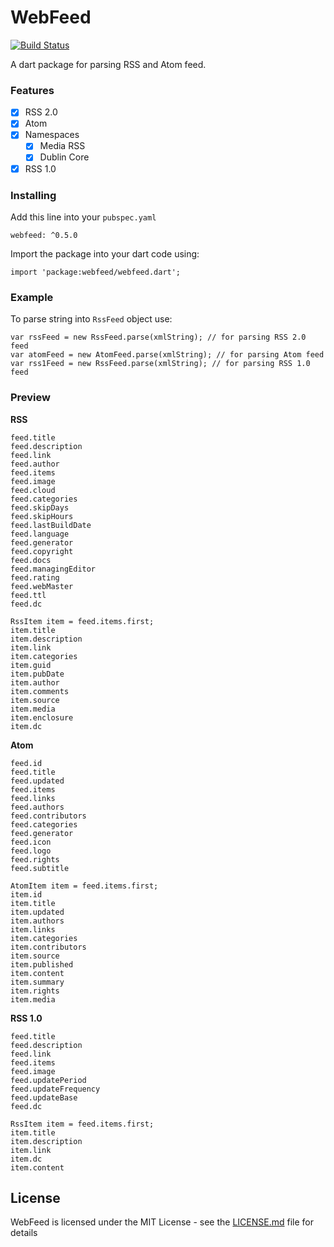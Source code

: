# WebFeed

[![Build Status](https://travis-ci.org/witochandra/webfeed.svg?branch=master)](https://travis-ci.org/witochandra/webfeed)

A dart package for parsing RSS and Atom feed.



### Features

- [x] RSS 2.0
- [x] Atom
- [x] Namespaces
    - [x] Media RSS
    - [x] Dublin Core
- [x] RSS 1.0

### Installing

Add this line into your `pubspec.yaml`
```
webfeed: ^0.5.0
```

Import the package into your dart code using:
```
import 'package:webfeed/webfeed.dart';
```

### Example

To parse string into `RssFeed` object use:
```
var rssFeed = new RssFeed.parse(xmlString); // for parsing RSS 2.0 feed
var atomFeed = new AtomFeed.parse(xmlString); // for parsing Atom feed
var rss1Feed = new RssFeed.parse(xmlString); // for parsing RSS 1.0 feed
```

### Preview

**RSS**
```
feed.title
feed.description
feed.link
feed.author
feed.items
feed.image
feed.cloud
feed.categories
feed.skipDays
feed.skipHours
feed.lastBuildDate
feed.language
feed.generator
feed.copyright
feed.docs
feed.managingEditor
feed.rating
feed.webMaster
feed.ttl
feed.dc

RssItem item = feed.items.first;
item.title
item.description
item.link
item.categories
item.guid
item.pubDate
item.author
item.comments
item.source
item.media
item.enclosure
item.dc
```

**Atom**
```
feed.id
feed.title
feed.updated
feed.items
feed.links
feed.authors
feed.contributors
feed.categories
feed.generator
feed.icon
feed.logo
feed.rights
feed.subtitle

AtomItem item = feed.items.first;
item.id
item.title
item.updated
item.authors
item.links
item.categories
item.contributors
item.source
item.published
item.content
item.summary
item.rights
item.media
```

**RSS 1.0**
```
feed.title
feed.description
feed.link
feed.items
feed.image
feed.updatePeriod
feed.updateFrequency
feed.updateBase
feed.dc

RssItem item = feed.items.first;
item.title
item.description
item.link
item.dc
item.content
```

## License

WebFeed is licensed under the MIT License - see the [LICENSE.md](LICENSE.md) file for details